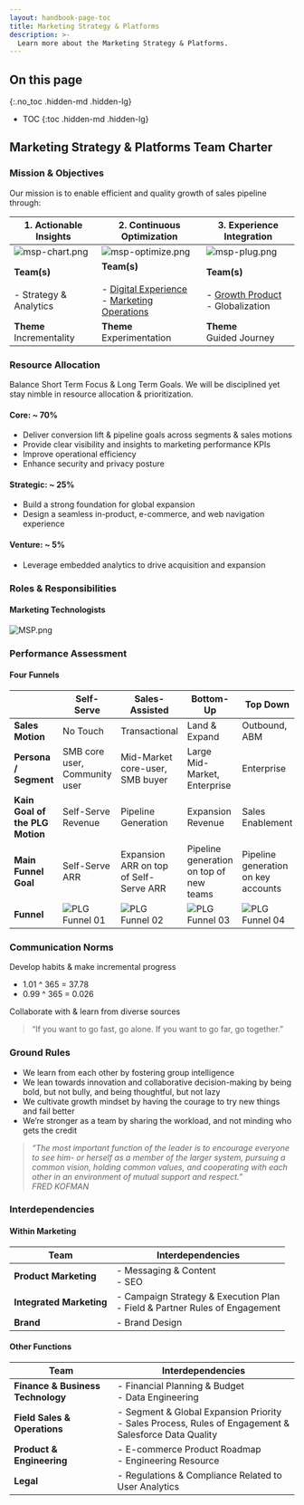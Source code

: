 ```yaml
---
layout: handbook-page-toc
title: Marketing Strategy & Platforms
description: >-
  Learn more about the Marketing Strategy & Platforms.
---
```


## On this page
{:.no_toc .hidden-md .hidden-lg}

- TOC
{:toc .hidden-md .hidden-lg}


## Marketing Strategy & Platforms Team Charter

### Mission & Objectives

Our mission is to enable efficient and quality growth of sales pipeline through:


 | **1. Actionable Insights**                                                                                                                | **2. Continuous Optimization**                                                                                                                                                                                                                                      | **3. Experience Integration**                                                                                                              |
| ----------------------------------------------------------------------------------------------------------------------------------------- | ------------------------------------------------------------------------------------------------------------------------------------------------------------------------------------------------------------------------------------------------------------------- | ------------------------------------------------------------------------------------------------------------------------------------------ |
| ![msp-chart.png](/images/handbook/msp-chart.png) | ![msp-optimize.png](/images/handbook/msp-optimize.png)                                                                                                                        | ![msp-plug.png](/images/handbook/msp-plug.png)   |
| **Team(s)**<br><br>- Strategy & Analytics                                                                                                 | **Team(s)**<br><br>- [Digital Experience](https://about.gitlab.com/handbook/marketing/digital-experience/)<br>- [Marketing Operations](https://about.gitlab.com/handbook/marketing/marketing-operations/) | **Team(s)**<br><br>- [Growth Product](https://about.gitlab.com/handbook/marketing/growth/)<br>- Globalization |
| **Theme**<br>Incrementality                                                                                                               | **Theme**<br>Experimentation                                                                                                                                                                                                                                        | **Theme**<br>Guided Journey                                                                                                                |





### Resource Allocation
Balance Short Term Focus & Long Term Goals. We will be disciplined yet stay nimble in resource allocation & prioritization.

#### Core: ~ 70%
- Deliver conversion lift & pipeline goals across segments & sales motions
- Provide clear visibility and insights to marketing performance KPIs
- Improve operational efficiency
- Enhance security and privacy posture

#### Strategic: ~ 25%
- Build a strong foundation for global expansion
- Design a seamless in-product, e-commerce, and web navigation experience

#### Venture: ~ 5%
- Leverage embedded analytics to drive acquisition and expansion

### Roles & Responsibilities

#### Marketing Technologists

![MSP.png](/images/handbook/MSP.png)

### Performance Assessment

#### Four Funnels

|                                 | **Self-Serve**                                                                                                                               | **Sales-Assisted**                                                                                                                           | **Bottom-Up**                                                                                                                                | **Top Down**                                                                                                                                 |
| ------------------------------- | -------------------------------------------------------------------------------------------------------------------------------------------- | -------------------------------------------------------------------------------------------------------------------------------------------- | -------------------------------------------------------------------------------------------------------------------------------------------- | -------------------------------------------------------------------------------------------------------------------------------------------- |
| **Sales Motion**                | No Touch                                                                                                                                     | Transactional                                                                                                                                | Land & Expand                                                                                                                                | Outbound, ABM                                                                                                                                |
| **Persona / Segment**           | SMB core user, Community user                                                                                                                | Mid-Market core-user, SMB buyer                                                                                                              | Large Mid-Market, Enterprise                                                                                                                 | Enterprise                                                                                                                                   |
| **Kain Goal of the PLG Motion** | Self-Serve Revenue                                                                                                                           | Pipeline Generation                                                                                                                          | Expansion Revenue                                                                                                                            | Sales Enablement                                                                                                                             |
| **Main Funnel Goal**            | Self-Serve ARR                                                                                                                               | Expansion ARR on top of Self-Serve ARR                                                                                                       | Pipeline generation on top of new teams                                                                                                      | Pipeline generation on key accounts                                                                                                          |
| **Funnel**                      | ![PLG Funnel 01](/images/handbook/plg-funnel-1.png) | ![PLG Funnel 02](/images/handbook/plg-funnel-2.png) | ![PLG Funnel 03](/images/handbook/plg-funnel-3.png) | ![PLG Funnel 04](/images/handbook/plg-funnel-4.png) |



### Communication Norms

Develop habits & make incremental progress

- 1.01 ^ 365 = 37.78
- 0.99 ^ 365 = 0.026

Collaborate with & learn from diverse sources<br>
> “If you want to go fast, go alone. If you want to go far, go together.”

### Ground Rules

- We learn from each other by fostering group intelligence
- We lean towards innovation and collaborative decision-making by being bold, but not bully, and being thoughtful, but not lazy
- We cultivate growth mindset by having the courage to try new things and fail better
- We’re stronger as a team by sharing the workload, and not minding who gets the credit

> *“The most important function of the leader is to encourage everyone to see him- or herself as a member of the larger system, pursuing a common vision, holding common values, and cooperating with each other in an environment of mutual support and respect.” <br>
FRED KOFMAN*
 

### Interdependencies


#### Within Marketing

| **Team**                 | **Interdependencies**                                                         |
| ------------------------ | ----------------------------------------------------------------------------- |
| **Product Marketing**    | - Messaging & Content <br>- SEO                                               |
| **Integrated Marketing** | - Campaign Strategy & Execution Plan<br>- Field & Partner Rules of Engagement |
| **Brand**                | - Brand Design                                                                |

#### Other Functions

| **Team**                          | **Interdependencies**                                                                                   |
| --------------------------------- | ------------------------------------------------------------------------------------------------------- |
| **Finance & Business Technology** | - Financial Planning & Budget<br>- Data Engineering                                                     |
| **Field Sales & Operations**      | - Segment & Global Expansion Priority<br>- Sales Process, Rules of Engagement & Salesforce Data Quality |
| **Product & Engineering**         | - E-commerce Product Roadmap<br>- Engineering Resource                                                  |
| **Legal**                         | - Regulations & Compliance Related to User Analytics                                                    |
